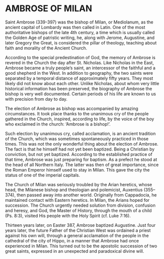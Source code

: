 # AMBROSE OF MILAN

Saint Ambrose (339-397) was the bishop of Milan, or Mediolanum, as the ancient capital of Lombardy was then called in Latin. One of the most authoritative bishops of the late 4th century, a time which is usually called the Golden Age of patristic writing, he, along with Jerome, Augustine, and later Gregory the Great, is considered the pillar of theology, teaching about faith and morality of the Ancient Church.

According to the special predestination of God, the memory of Ambrose is revered in the Church the day after St. Nicholas. Like Nicholas in the East, Ambrose became a truly people’s saint, an intercessor of the faithful and a good shepherd in the West. In addition to geography, the two saints were separated by a temporal distance of approximately fifty years. They most likely did not know about each other. Unlike Nicholas, about whom very little historical information has been preserved, the biography of Ambrose the bishop is very well documented. Certain periods of his life are known to us with precision from day to day.

The election of Ambrose as bishop was accompanied by amazing circumstances. It took place thanks to the unanimous cry of the people gathered in the Church, inspired, according to life, by the voice of the boy who exclaimed in the church: ‘Ambrose is a bishop!’.

Such election by unanimous cry, called acclamation, is an ancient tradition of the Church, which was sometimes spontaneously practiced in those times. This was not the only wonderful thing about the election of Ambrose. The fact is that he himself had not yet been baptized. Being a Christian by conviction, but not yet baptized. According to the established practice of that time, Ambrose was just preparing for baptism. As a prefect he stood at the head of all Northern Italy. The latter was then of great importance, since the Roman Emperor himself used to stay in Milan. This gave the city the status of one of the imperial capitals.

The Church of Milan was seriously troubled by the Arian heretics, whose head, the Milanese bishop and theologian and polemicist, Auxentius (355–374), then passed away into another world. Originally from Cappadocia, he maintained contact with Eastern heretics. In Milan, the Arians hoped for succession. The Church urgently needed solution from division, confusion and heresy, and God, the Master of History, through the mouth of a child (Ps. 8:3), visited His people with the Holy Spirit (cf. Luke 7:16).

Thirteen years later, on Easter 387, Ambrose baptized Augustine. Just four years later, the future Father of the Christian West was ordained a priest against his own will, through a general acclamation of the people in the cathedral of the city of Hippo, in a manner that Ambrose had once experienced in Milan. This turned out to be the apostolic succession of two great saints, expressed in an unexpected and paradoxical divine will.
